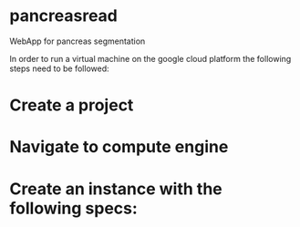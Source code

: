 # pancreasread
WebApp for pancreas segmentation

In order to run a virtual machine on the google cloud platform the following steps need to be followed:

# Create a project
# Navigate to compute engine
# Create an instance with the following specs:
  #
